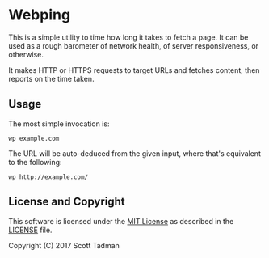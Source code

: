 # Webping

This is a simple utility to time how long it takes to fetch a page. It can be
used as a rough barometer of network health, of server responsiveness, or
otherwise.

It makes HTTP or HTTPS requests to target URLs and fetches content, then
reports on the time taken.

## Usage

The most simple invocation is:

    wp example.com

The URL will be auto-deduced from the given input, where that's equivalent to
the following:

    wp http://example.com/

## License and Copyright

This software is licensed under the [MIT License](https://opensource.org/licenses/MIT)
as described in the [LICENSE](LICENSE) file.

Copyright (C) 2017 Scott Tadman
